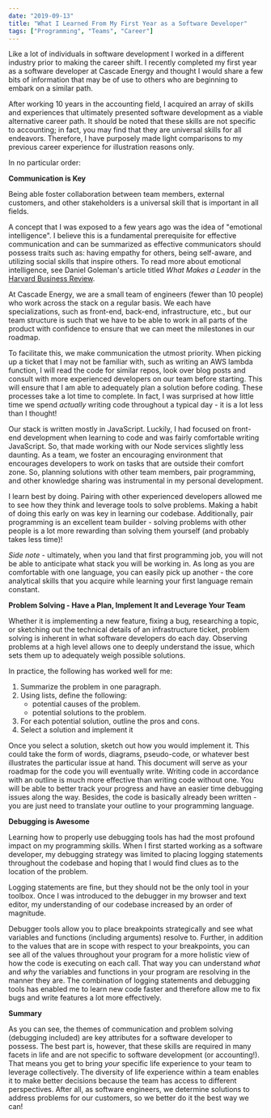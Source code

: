 ```yaml
---
date: "2019-09-13"
title: "What I Learned From My First Year as a Software Developer"
tags: ["Programming", "Teams", "Career"]
---
```


Like a lot of individuals in software development I worked in a different industry prior to making the career shift. I recently completed my first year as a software developer at Cascade Energy and thought I would share a few bits of information that may be of use to others who are beginning to embark on a similar path.

After working 10 years in the accounting field, I acquired an array of skills and experiences that ultimately presented software development as a viable alternative career path. It should be noted that these skills are not specific to accounting; in fact, you may find that they are universal skills for all endeavors. Therefore, I have purposely made light comparisons to my previous career experience for illustration reasons only.

In no particular order:

**Communication is Key**

Being able foster collaboration between team members, external customers, and other stakeholders is a universal skill that is important in all fields.

A concept that I was exposed to a few years ago was the idea of "emotional intelligence". I believe this is a fundamental prerequisite for effective communication and can be summarized as effective communicators should possess traits such as: having empathy for others, being self-aware, and utilizing social skills that inspire others. To read more about emotional intelligence, see Daniel Goleman's article titled _What Makes a Leader_ in the [Harvard Business Review](https://hbr.org/2004/01/what-makes-a-leader).

At Cascade Energy, we are a small team of engineers (fewer than 10 people) who work across the stack on a regular basis. We each have specializations, such as front-end, back-end, infrastructure, etc., but our team structure is such that we have to be able to work in all parts of the product with confidence to ensure that we can meet the milestones in our roadmap.

To facilitate this, we make communication the utmost priority. When picking up a ticket that I may not be familiar with, such as writing an AWS lambda function, I will read the code for similar repos, look over blog posts and consult with more experienced developers on our team before starting. This will ensure that I am able to adequately plan a solution before coding. These processes take a lot time to complete. In fact, I was surprised at how little time we spend _actually_ writing code throughout a typical day - it is a lot less than I thought!

Our stack is written mostly in JavaScript. Luckily, I had focused on front-end development when learning to code and was fairly comfortable writing JavaScript. So, that made working with our Node services slightly less daunting. As a team, we foster an encouraging environment that encourages developers to work on tasks that are outside their comfort zone. So, planning solutions with other team members, pair programming, and other knowledge sharing was instrumental in my personal development.

I learn best by doing. Pairing with other experienced developers allowed me to see how they think and leverage tools to solve problems. Making a habit of doing this early on was key in learning our codebase. Additionally, pair programming is an excellent team builder - solving problems with other people is a lot more rewarding than solving them yourself (and probably takes less time)!

_Side note_ - ultimately, when you land that first programming job, you will not be able to anticipate what stack you will be working in. As long as you are comfortable with one language, you can easily pick up another - the core analytical skills that you acquire while learning your first language remain constant.

**Problem Solving - Have a Plan, Implement It and Leverage Your Team**

Whether it is implementing a new feature, fixing a bug, researching a topic, or sketching out the technical details of an infrastructure ticket, problem solving is inherent in what software developers do each day. Observing problems at a high level allows one to deeply understand the issue, which sets them up to adequately weigh possible solutions.

In practice, the following has worked well for me:

1. Summarize the problem in one paragraph.
2. Using lists, define the following:
   - potential causes of the problem.
   - potential solutions to the problem.
3. For each potential solution, outline the pros and cons.
4. Select a solution and implement it

Once you select a solution, sketch out how you would implement it. This could take the form of words, diagrams, pseudo-code, or whatever best illustrates the particular issue at hand. This document will serve as your roadmap for the code you will eventually write. Writing code in accordance with an outline is much more effective than writing code without one. You will be able to better track your progress and have an easier time debugging issues along the way. Besides, the code is basically already been written - you are just need to translate your outline to your programming language.

**Debugging is Awesome**

Learning how to properly use debugging tools has had the most profound impact on my programming skills. When I first started working as a software developer, my debugging strategy was limited to placing logging statements throughout the codebase and hoping that I would find clues as to the location of the problem.

Logging statements are fine, but they should not be the only tool in your toolbox. Once I was introduced to the debugger in my browser and text editor, my understanding of our codebase increased by an order of magnitude.

Debugger tools allow you to place breakpoints strategically and see what variables and functions (including arguments) resolve to. Further, in addition to the values that are in scope with respect to your breakpoints, you can see all of the values throughout your program for a more holistic view of how the code is executing on each call. That way you can understand _what_ and _why_ the variables and functions in your program are resolving in the manner they are. The combination of logging statements and debugging tools has enabled me to learn new code faster and therefore allow me to fix bugs and write features a lot more effectively.

**Summary**

As you can see, the themes of communication and problem solving (debugging included) are key attributes for a software developer to possess. The best part is, however, that these skills are required in many facets in life and are not specific to software development (or accounting!). That means you get to bring _your_ specific life experience to your team to leverage collectively. The diversity of life experience within a team enables it to make better decisions because the team has access to different perspectives. After all, as software engineers, we determine solutions to address problems for our customers, so we better do it the best way we can!
